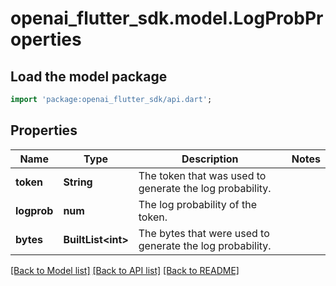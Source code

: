 # openai_flutter_sdk.model.LogProbProperties

## Load the model package
```dart
import 'package:openai_flutter_sdk/api.dart';
```

## Properties
Name | Type | Description | Notes
------------ | ------------- | ------------- | -------------
**token** | **String** | The token that was used to generate the log probability.  | 
**logprob** | **num** | The log probability of the token.  | 
**bytes** | **BuiltList&lt;int&gt;** | The bytes that were used to generate the log probability.  | 

[[Back to Model list]](../README.md#documentation-for-models) [[Back to API list]](../README.md#documentation-for-api-endpoints) [[Back to README]](../README.md)


